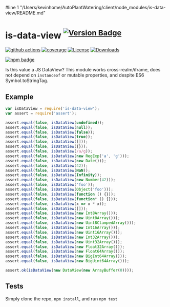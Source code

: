 #line 1 "/Users/kevinhome/AutoPlantWatering/client/node_modules/is-data-view/README.md"
# is-data-view <sup>[![Version Badge][npm-version-svg]][package-url]</sup>

[![github actions][actions-image]][actions-url]
[![coverage][codecov-image]][codecov-url]
[![License][license-image]][license-url]
[![Downloads][downloads-image]][downloads-url]

[![npm badge][npm-badge-png]][package-url]

Is this value a JS DataView? This module works cross-realm/iframe, does not depend on `instanceof` or mutable properties, and despite ES6 Symbol.toStringTag.

## Example

```js
var isDataView = require('is-data-view');
var assert = require('assert');

assert.equal(false, isDataView(undefined));
assert.equal(false, isDataView(null));
assert.equal(false, isDataView(false));
assert.equal(false, isDataView(true));
assert.equal(false, isDataView([]));
assert.equal(false, isDataView({}));
assert.equal(false, isDataView(/a/g));
assert.equal(false, isDataView(new RegExp('a', 'g')));
assert.equal(false, isDataView(new Date()));
assert.equal(false, isDataView(42));
assert.equal(false, isDataView(NaN));
assert.equal(false, isDataView(Infinity));
assert.equal(false, isDataView(new Number(42)));
assert.equal(false, isDataView('foo'));
assert.equal(false, isDataView(Object('foo')));
assert.equal(false, isDataView(function () {}));
assert.equal(false, isDataView(function* () {}));
assert.equal(false, isDataView(x => x * x));
assert.equal(false, isDataView([]));
assert.equal(false, isDataView(new Int8Array()));
assert.equal(false, isDataView(new Uint8Array()));
assert.equal(false, isDataView(new Uint8ClampedArray()));
assert.equal(false, isDataView(new Int16Array()));
assert.equal(false, isDataView(new Uint16Array()));
assert.equal(false, isDataView(new Int32Array()));
assert.equal(false, isDataView(new Uint32Array()));
assert.equal(false, isDataView(new Float32Array()));
assert.equal(false, isDataView(new Float64Array()));
assert.equal(false, isDataView(new BigInt64Array()));
assert.equal(false, isDataView(new BigUint64Array()));

assert.ok(isDataView(new DataView(new ArrayBuffer(0))));
```

## Tests
Simply clone the repo, `npm install`, and run `npm test`

[package-url]: https://npmjs.org/package/is-data-view
[npm-version-svg]: https://versionbadg.es/inspect-js/is-data-view.svg
[deps-svg]: https://david-dm.org/inspect-js/is-data-view.svg
[deps-url]: https://david-dm.org/inspect-js/is-data-view
[dev-deps-svg]: https://david-dm.org/inspect-js/is-data-view/dev-status.svg
[dev-deps-url]: https://david-dm.org/inspect-js/is-data-view#info=devDependencies
[npm-badge-png]: https://nodei.co/npm/is-data-view.png?downloads=true&stars=true
[license-image]: https://img.shields.io/npm/l/is-data-view.svg
[license-url]: LICENSE
[downloads-image]: https://img.shields.io/npm/dm/is-data-view.svg
[downloads-url]: https://npm-stat.com/charts.html?package=is-data-view
[codecov-image]: https://codecov.io/gh/inspect-js/is-data-view/branch/main/graphs/badge.svg
[codecov-url]: https://app.codecov.io/gh/inspect-js/is-data-view/
[actions-image]: https://img.shields.io/endpoint?url=https://github-actions-badge-u3jn4tfpocch.runkit.sh/inspect-js/is-data-view
[actions-url]: https://github.com/inspect-js/is-data-view/actions
